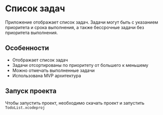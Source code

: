 #  Список задач

Приложение отображает список задач. Задачи могут быть с указанием приоритета и срока выполнения, а также бессрочные задачи без приоритета выполнения.

## Особенности

- Отображает список задач
- Задачи отсортированы по приоритету от большего к меньшему
- Можно отмечать выполненные задачи
- Использована MVP архитектура

## Запуск проекта

Чтобы запустить проект, необходимо скачать проект и запустить `TodoList.xcodeproj`

